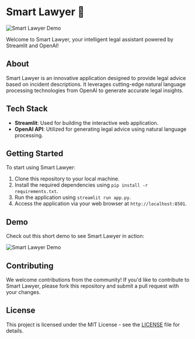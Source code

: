 # Smart Lawyer 🎩

![Smart Lawyer Demo](https://github.com/aayushpandey8000/Smart-Lawyer/blob/main/Streamlit_gif.gif)

Welcome to Smart Lawyer, your intelligent legal assistant powered by Streamlit and OpenAI!

## About

Smart Lawyer is an innovative application designed to provide legal advice based on incident descriptions. It leverages cutting-edge natural language processing technologies from OpenAI to generate accurate legal insights.

## Tech Stack

- **Streamlit**: Used for building the interactive web application.
- **OpenAI API**: Utilized for generating legal advice using natural language processing.

## Getting Started

To start using Smart Lawyer:

1. Clone this repository to your local machine.
2. Install the required dependencies using `pip install -r requirements.txt`.
3. Run the application using `streamlit run app.py`.
4. Access the application via your web browser at `http://localhost:8501`.

## Demo

Check out this short demo to see Smart Lawyer in action:

![Smart Lawyer Demo](insert_gif_url_here)

## Contributing

We welcome contributions from the community! If you'd like to contribute to Smart Lawyer, please fork this repository and submit a pull request with your changes.



## License

This project is licensed under the MIT License - see the [LICENSE](LICENSE) file for details.

